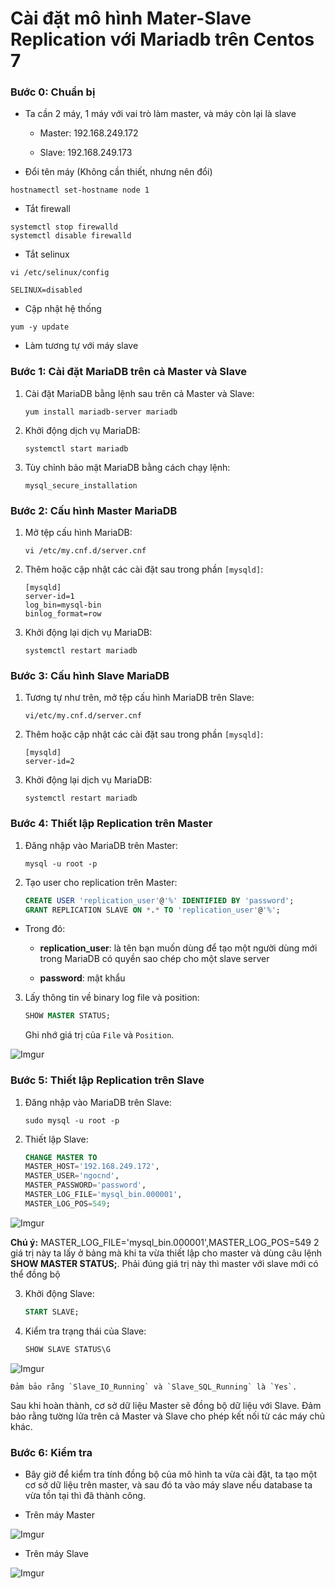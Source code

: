 # Cài đặt mô hình Mater-Slave Replication với Mariadb trên Centos 7

### Bước 0: Chuẩn bị

- Ta cần 2 máy, 1 máy với vai trò làm master, và máy còn lại là slave
	- Master: 192.168.249.172

	- Slave: 192.168.249.173

- Đổi tên máy (Không cần thiết, nhưng nên đổi)

```
hostnamectl set-hostname node 1
```

- Tắt firewall

```
systemctl stop firewalld
systemctl disable firewalld
```

- Tắt selinux

```
vi /etc/selinux/config

SELINUX=disabled
```

- Cập nhật hệ thống

```
yum -y update
```

- Làm tương tự với máy slave


### Bước 1: Cài đặt MariaDB trên cả Master và Slave

1. Cài đặt MariaDB bằng lệnh sau trên cả Master và Slave:

    ```
    yum install mariadb-server mariadb
    ```

2. Khởi động dịch vụ MariaDB:

    ```
    systemctl start mariadb
    ```

3. Tùy chỉnh bảo mật MariaDB bằng cách chạy lệnh:

    ```
    mysql_secure_installation
    ```

### Bước 2: Cấu hình Master MariaDB

1. Mở tệp cấu hình MariaDB:

    ```
    vi /etc/my.cnf.d/server.cnf
    ```

2. Thêm hoặc cập nhật các cài đặt sau trong phần `[mysqld]`:

    ```
    [mysqld]
    server-id=1
    log_bin=mysql-bin
    binlog_format=row
    ```

3. Khởi động lại dịch vụ MariaDB:

    ```
    systemctl restart mariadb
    ```

### Bước 3: Cấu hình Slave MariaDB

1. Tương tự như trên, mở tệp cấu hình MariaDB trên Slave:

    ```
    vi/etc/my.cnf.d/server.cnf
    ```

2. Thêm hoặc cập nhật các cài đặt sau trong phần `[mysqld]`:

    ```
    [mysqld]
    server-id=2
    ```

3. Khởi động lại dịch vụ MariaDB:

    ```
    systemctl restart mariadb
    ```

### Bước 4: Thiết lập Replication trên Master

1. Đăng nhập vào MariaDB trên Master:

    ```
    mysql -u root -p
    ```

2. Tạo user cho replication trên Master:

    ```sql
    CREATE USER 'replication_user'@'%' IDENTIFIED BY 'password';
    GRANT REPLICATION SLAVE ON *.* TO 'replication_user'@'%';
    ```

- Trong đó: 

	- **replication_user**: là tên bạn muốn dùng để tạo một người dùng mới trong MariaDB có quyền sao chép cho một slave server

	- **password**: mật khẩu

3. Lấy thông tin về binary log file và position:

    ```sql
    SHOW MASTER STATUS;
    ```

    Ghi nhớ giá trị của `File` và `Position`.


![Imgur](https://i.imgur.com/JIrZRzZ.png)


### Bước 5: Thiết lập Replication trên Slave

1. Đăng nhập vào MariaDB trên Slave:

    ```
    sudo mysql -u root -p
    ```

2. Thiết lập Slave:

    ```sql
    CHANGE MASTER TO
    MASTER_HOST='192.168.249.172',
    MASTER_USER='ngocnd',
    MASTER_PASSWORD='password',
    MASTER_LOG_FILE='mysql_bin.000001',
    MASTER_LOG_POS=549;
    ```

![Imgur](https://i.imgur.com/1UZYQcn.png)



**Chú ý:** MASTER_LOG_FILE='mysql_bin.000001',MASTER_LOG_POS=549 2 giá trị này ta lấy ở bảng mà khi ta vừa thiết lập cho master và dùng câu lệnh **SHOW MASTER STATUS;**. Phải đúng giá trị này thì master với slave mới có thể đồng bộ

3. Khởi động Slave:

    ```sql
    START SLAVE;
    ```

4. Kiểm tra trạng thái của Slave:

    ```sql
    SHOW SLAVE STATUS\G
    ```

![Imgur](https://i.imgur.com/4cbcdPP.png)



    Đảm bảo rằng `Slave_IO_Running` và `Slave_SQL_Running` là `Yes`.

Sau khi hoàn thành, cơ sở dữ liệu Master sẽ đồng bộ dữ liệu với Slave. Đảm bảo rằng tường lửa trên cả Master và Slave cho phép kết nối từ các máy chủ khác.


### Bước 6: Kiểm tra

- Bây giờ để kiểm tra tính đồng bộ của mô hình ta vừa cài đặt, ta tạo một cơ sở dữ liệu trên master, và sau đó ta vào máy slave nếu database ta vừa tồn tại thì đã thành công. 

- Trên máy Master

![Imgur](https://i.imgur.com/RGc414p.png)


- Trên máy Slave

![Imgur](https://i.imgur.com/Tk2fdTT.png)
